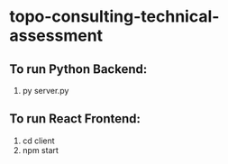 # topo-consulting-technical-assessment

## To run Python Backend:
1. py server.py

## To run React Frontend:
1. cd client
2. npm start

